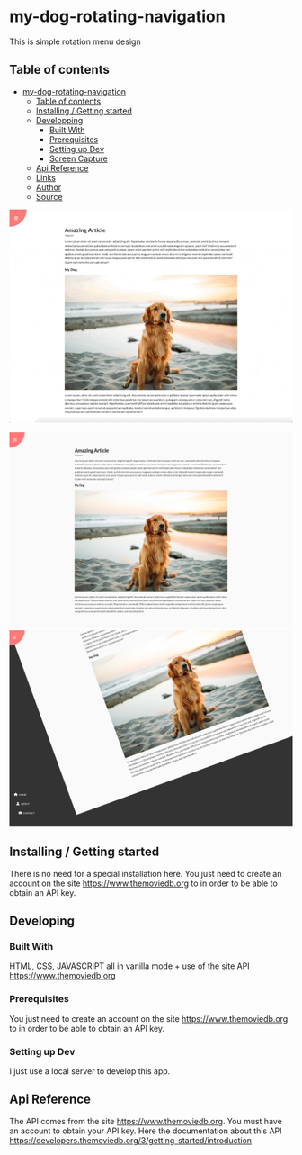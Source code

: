 # my-dog-rotating-navigation

This is simple rotation menu design 

## Table of contents

- [my-dog-rotating-navigation](#my-dog-rotating-navigation)
  - [Table of contents](#table-of-contents)
  - [Installing / Getting started](#installing-/-getting-started)
  - [Developping](#developping)
    - [Built With](#built-with)
    - [Prerequisites](#prerequisites)
    - [Setting up Dev](#setting-up-dev)
    - [Screen Capture](#screen-capture)
  - [Api Reference](#api-reference)
  - [Links](#links)
  - [Author](#author)
  - [Source](#source)

![Screen Capture](https://github.com/kevinbdx35/my-dog-rotating-navigation/blob/main/screen-capture-gif.gif?raw=true)

![Screen Capture](https://github.com/kevinbdx35/my-dog-rotating-navigation/blob/main/screen-capture-1.png?raw=true)
![Screen Capture](https://github.com/kevinbdx35/my-dog-rotating-navigation/blob/main/screen-capture-2.png?raw=true)


## Installing / Getting started

There is no need for a special installation here. You just need to create an account on the site https://www.themoviedb.org to in order to be able to obtain an API key.

## Developing

### Built With

HTML, CSS, JAVASCRIPT all in vanilla mode + use of the site API https://www.themoviedb.org

### Prerequisites

You just need to create an account on the site https://www.themoviedb.org to in order to be able to obtain an API key.

### Setting up Dev

I just use a local server to develop this app.

## Api Reference

The API comes from the site https://www.themoviedb.org.
You must have an account to obtain your API key.
Here the documentation about this API https://developers.themoviedb.org/3/getting-started/introduction
